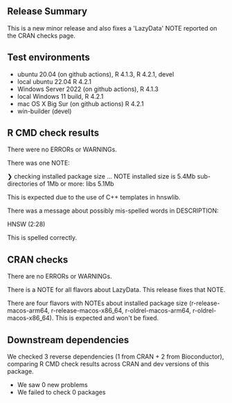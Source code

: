 ## Release Summary

This is a new minor release and also fixes a 'LazyData' NOTE reported on the
CRAN checks page.

## Test environments

* ubuntu 20.04 (on github actions), R 4.1.3, R 4.2.1, devel
* local ubuntu 22.04 R 4.2.1
* Windows Server 2022 (on github actions), R 4.1.3
* local Windows 11 build, R 4.2.1
* mac OS X Big Sur (on github actions) R 4.2.1
* win-builder (devel)

## R CMD check results

There were no ERRORs or WARNINGs.

There was one NOTE:

❯ checking installed package size ... NOTE
    installed size is  5.4Mb
    sub-directories of 1Mb or more:
      libs   5.1Mb

This is expected due to the use of C++ templates in hnswlib.

There was a message about possibly mis-spelled words in DESCRIPTION:

  HNSW (2:28)
 
This is spelled correctly.

## CRAN checks

There are no ERRORs or WARNINGs.

There is a NOTE for all flavors about LazyData. This release fixes that NOTE.

There are four flavors with NOTEs about installed package size 
(r-release-macos-arm64, r-release-macos-x86_64, r-oldrel-macos-arm64, 
r-oldrel-macos-x86_64). This is expected and won't be fixed.

## Downstream dependencies

We checked 3 reverse dependencies (1 from CRAN + 2 from Bioconductor), comparing 
R CMD check results across CRAN and dev versions of this package.

 * We saw 0 new problems
 * We failed to check 0 packages
